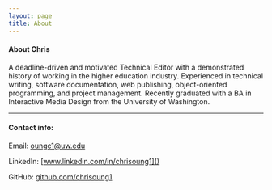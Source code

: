 ```yaml
---
layout: page
title: About
---
```


#### About Chris
A deadline-driven and motivated Technical Editor with a demonstrated history of working in the higher education industry. Experienced in technical writing, software documentation, web publishing, object-oriented programming, and project management. Recently graduated with a BA in Interactive Media Design from the University of Washington. 

<hr/>

#### Contact info: 

Email: [oungc1@uw.edu](mailto:oungc1@uw.edu)

LinkedIn: [www.linkedin.com/in/chrisoung1]()

GitHub: [github.com/chrisoung1](github.com/chrisoung1)


 


